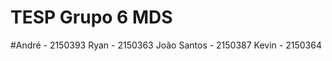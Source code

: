 # TESP Grupo 6 MDS

#André       - 2150393
Ryan        - 2150363
João Santos - 2150387
Kevin      - 2150364

